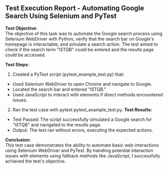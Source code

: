 ## Test Execution Report - Automating Google Search Using Selenium and PyTest

**Test Objective**:  
The objective of this task was to automate the Google search process using Selenium WebDriver with Python, verify that the search bar on Google's homepage is interactable, and simulate a search action. The test aimed to check if the search term "ISTQB" could be entered and the results page could be accessed.

**Test Steps**:  
1. Created a PyTest script (pytest_example_test.py) that:
- Used Selenium WebDriver to open Chrome and navigate to Google.
- Located the search bar and entered "ISTQB."
- Used JavaScript to interact with elements if direct methods   encountered issues.
   

2. Ran the test case with pytest pytest_example_test.py.
 **Test Results:**
- Test Passed: The script successfully simulated a Google search for "ISTQB" and navigated to the results page.
- Output: The test ran without errors, executing the expected actions.

**Conclusion**:  
This test case demonstrates the ability to automate basic web interactions using Selenium WebDriver and PyTest. By handling potential interaction issues with elements using fallback methods like JavaScript, I successfully achieved the test's objective.
